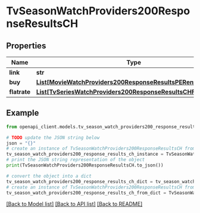# TvSeasonWatchProviders200ResponseResultsCH


## Properties

Name | Type | Description | Notes
------------ | ------------- | ------------- | -------------
**link** | **str** |  | [optional] 
**buy** | [**List[MovieWatchProviders200ResponseResultsPERentInner]**](MovieWatchProviders200ResponseResultsPERentInner.md) |  | [optional] 
**flatrate** | [**List[TvSeriesWatchProviders200ResponseResultsCHFlatrateInner]**](TvSeriesWatchProviders200ResponseResultsCHFlatrateInner.md) |  | [optional] 

## Example

```python
from openapi_client.models.tv_season_watch_providers200_response_results_ch import TvSeasonWatchProviders200ResponseResultsCH

# TODO update the JSON string below
json = "{}"
# create an instance of TvSeasonWatchProviders200ResponseResultsCH from a JSON string
tv_season_watch_providers200_response_results_ch_instance = TvSeasonWatchProviders200ResponseResultsCH.from_json(json)
# print the JSON string representation of the object
print(TvSeasonWatchProviders200ResponseResultsCH.to_json())

# convert the object into a dict
tv_season_watch_providers200_response_results_ch_dict = tv_season_watch_providers200_response_results_ch_instance.to_dict()
# create an instance of TvSeasonWatchProviders200ResponseResultsCH from a dict
tv_season_watch_providers200_response_results_ch_from_dict = TvSeasonWatchProviders200ResponseResultsCH.from_dict(tv_season_watch_providers200_response_results_ch_dict)
```
[[Back to Model list]](../README.md#documentation-for-models) [[Back to API list]](../README.md#documentation-for-api-endpoints) [[Back to README]](../README.md)


